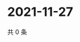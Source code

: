 # 2021-11-27

共 0 条

<!-- BEGIN WEIBO -->
<!-- 最后更新时间 Sat Nov 27 2021 23:08:26 GMT+0800 (China Standard Time) -->

<!-- END WEIBO -->
